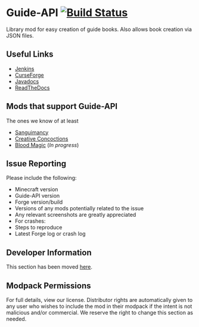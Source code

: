 # Guide-API [![Build Status](http://tehnut.info/jenkins/buildStatus/icon?job=Guide-API/1.7.10)](http://tehnut.info/jenkins/job/Guide-API/job/1.7.10/)

Library mod for easy creation of guide books. Also allows book creation via JSON files.

## Useful Links
* [Jenkins](http://tehnut.info/jenkins/job/Guide-API/)
* [CurseForge](http://minecraft.curseforge.com/mc-mods/228832-guide-api)
* [Javadocs](http://tehnut.info/jenkins/job/Guide-API/javadoc/)
* [ReadTheDocs](http://guide-api.readthedocs.org/en/latest/)

## Mods that support Guide-API
The ones we know of at least

* [Sanguimancy](http://minecraft.curseforge.com/mc-mods/223722-sanguimancy)
* [Creative Concoctions](https://github.com/TeamAmeriFrance/CreativeConcoctions)
* [Blood Magic](http://minecraft.curseforge.com/mc-mods/224791-blood-magic) (*In progress*)

## Issue Reporting

Please include the following:

* Minecraft version
* Guide-API version
* Forge version/build
* Versions of any mods potentially related to the issue
* Any relevant screenshots are greatly appreciated
* For crashes:
 * Steps to reproduce
 * Latest Forge log or crash log

## Developer Information
This section has been moved [here](http://guide-api.readthedocs.org/en/latest/).

## Modpack Permissions
For full details, view our license. Distributor rights are automatically given to any user who wishes to include the mod in their modpack if the intent is not malicious and/or commercial. We reserve the right to change this section as needed.
